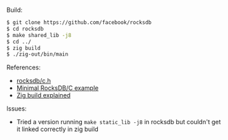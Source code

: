 Build:

```bash
$ git clone https://github.com/facebook/rocksdb
$ cd rocksdb
$ make shared_lib -j8
$ cd ../
$ zig build
$ ./zig-out/bin/main
```

References:
* [rocksdb/c.h](https://github.com/facebook/rocksdb/blob/main/include/rocksdb/c.h)
* [Minimal RocksDB/C example](https://gist.github.com/nitingupta910/4640638be7e7ad39c41e)
* [Zig build explained](https://zig.news/xq/zig-build-explained-part-3-1ima)

Issues:
* Tried a version running `make static_lib -j8` in rocksdb but couldn't get it linked correctly in zig build
